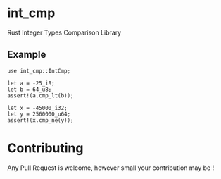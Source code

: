 # int_cmp
Rust Integer Types Comparison Library

## Example

```rust, no_run
use int_cmp::IntCmp;

let a = -25_i8;
let b = 64_u8;
assert!(a.cmp_lt(b));

let x = -45000_i32;
let y = 2560000_u64;
assert!(x.cmp_ne(y));
```

# Contributing
Any Pull Request is welcome, however small your contribution may be !